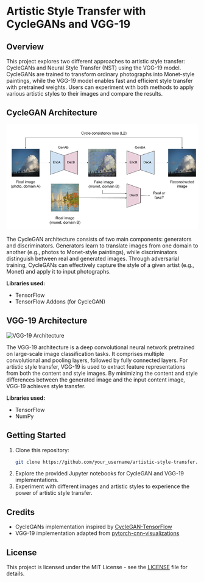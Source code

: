 # Artistic Style Transfer with CycleGANs and VGG-19

## Overview

This project explores two different approaches to artistic style transfer: CycleGANs and Neural Style Transfer (NST) using the VGG-19 model. CycleGANs are trained to transform ordinary photographs into Monet-style paintings, while the VGG-19 model enables fast and efficient style transfer with pretrained weights. Users can experiment with both methods to apply various artistic styles to their images and compare the results.

## CycleGAN Architecture

![CycleGAN Architecture](Images/CycleGAN.png)

The CycleGAN architecture consists of two main components: generators and discriminators. Generators learn to translate images from one domain to another (e.g., photos to Monet-style paintings), while discriminators distinguish between real and generated images. Through adversarial training, CycleGANs can effectively capture the style of a given artist (e.g., Monet) and apply it to input photographs.

**Libraries used:**
- TensorFlow
- TensorFlow Addons (for CycleGAN)

## VGG-19 Architecture

![VGG-19 Architecture](images/vgg19_architecture.png)

The VGG-19 architecture is a deep convolutional neural network pretrained on large-scale image classification tasks. It comprises multiple convolutional and pooling layers, followed by fully connected layers. For artistic style transfer, VGG-19 is used to extract feature representations from both the content and style images. By minimizing the content and style differences between the generated image and the input content image, VGG-19 achieves style transfer.

**Libraries used:**
- TensorFlow
- NumPy

## Getting Started

1. Clone this repository:
   ```bash
   git clone https://github.com/your_username/artistic-style-transfer.git

2. Explore the provided Jupyter notebooks for CycleGAN and VGG-19 implementations.
3. Experiment with different images and artistic styles to experience the power of artistic style transfer.

## Credits

- CycleGANs implementation inspired by [CycleGAN-TensorFlow](https://github.com/LynnHo/CycleGAN-Tensorflow)
- VGG-19 implementation adapted from [pytorch-cnn-visualizations](https://github.com/utkuozbulak/pytorch-cnn-visualizations)

## License

This project is licensed under the MIT License - see the [LICENSE](LICENSE) file for details.
